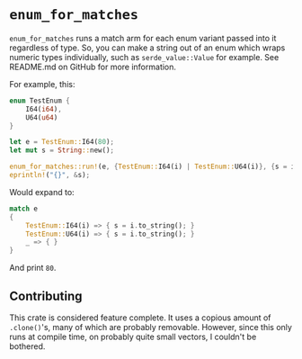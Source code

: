 # `enum_for_matches`

`enum_for_matches` runs a match arm for each enum variant passed into it
regardless of type. So, you can make a string out of an enum which wraps
numeric types individually, such as `serde_value::Value` for example. See
README.md on GitHub for more information.

For example, this:

```rust
enum TestEnum {
    I64(i64),
    U64(u64)
}

let e = TestEnum::I64(80);
let mut s = String::new();

enum_for_matches::run!(e, {TestEnum::I64(i) | TestEnum::U64(i)}, {s = i.to_string();});
eprintln!("{}", &s);
```

Would expand to:

```rust
match e
{
    TestEnum::I64(i) => { s = i.to_string(); }
    TestEnum::U64(i) => { s = i.to_string(); } 
    _ => { }
}
```

And print `80`.

## Contributing

This crate is considered feature complete. It uses a copious amount of
`.clone()`'s, many of which are probably removable. However, since this only
runs at compile time, on probably quite small vectors, I couldn't be bothered.
